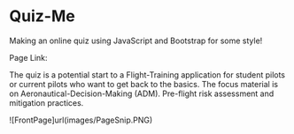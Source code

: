 # Quiz-Me 
Making an online quiz using JavaScript and Bootstrap for some style!

Page Link: 

The quiz is a potential start to a Flight-Training application for student pilots or current pilots who want to get back to the basics.
The focus material is on Aeronautical-Decision-Making (ADM). Pre-flight risk assessment and mitigation practices. 

![FrontPage]url(images/PageSnip.PNG)


